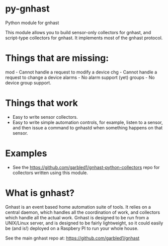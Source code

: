 # py-gnhast
Python module for gnhast

This module allows you to build sensor-only collectors for gnhast,
and script-type collectors for gnhast.  It implements most of the gnhast
protocol.

# Things that are missing:

mod - Cannot handle a request to modify a device
chg - Cannot handle a request to change a device
alarms - No alarm support (yet)
groups - No device group support.

# Things that work
* Easy to write sensor collectors.
* Easy to write simple automation controls, for example, listen to a sensor, and then issue a command to gnhastd when something happens on that sensor.

# Examples
* See the https://github.com/garbled1/gnhast-python-collectors repo for collectors written using this module.

# What is gnhast?

Gnhast is an event based home automation suite of tools.
It relies on a central daemon, which handles all the coordination of work,
and collectors which handle all the actual work.
Gnhast is designed to be run from a UNIX/Linux server,
and is designed to be fairly lightweight, so it could easily
be (and is!) deployed on a Raspbery PI to run your whole house.

See the main gnhast repo at: https://github.com/garbled1/gnhast

